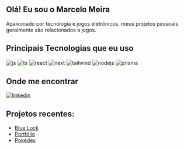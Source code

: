 ## Olá! Eu sou o Marcelo Meira
Apaixonado por tecnologia e jogos eletrônicos, meus projetos pessoais geralmente são relacionados a jogos.

## Principais Tecnologias que eu uso
<div>
  <img align="center" alt="js" src="https://img.shields.io/badge/JavaScript-F7DF1E?style=for-the-badge&logo=javascript&logoColor=black" />
  <img align="center" alt="ts" src="https://img.shields.io/badge/TypeScript-007ACC?style=for-the-badge&logo=typescript&logoColor=white" />
  <img align="center" alt="react" src="https://img.shields.io/badge/React-20232A?style=for-the-badge&logo=react&logoColor=61DAFB" />
  <img align="center" alt="next" src="https://img.shields.io/badge/Next-168363?style=for-the-badge&logo=react&logoColor=61DAFB" />
  <img align="center" alt="tailwind" src="https://img.shields.io/badge/Tailwind_CSS-38B2AC?style=for-the-badge&logo=tailwind-css&logoColor=white" />
  <img align="center" alt="nodejs" src="https://img.shields.io/badge/Node.js-43853D?style=for-the-badge&logo=node.js&logoColor=white" />
  <img align="center" alt="prisma" src="https://img.shields.io/badge/Prisma-3982CE?style=for-the-badge&logo=Prisma&logoColor=white" />
</div>

## Onde me encontrar
<a href="https://www.linkedin.com/in/marcelo-meira-7a5564239/">
  <img align="center" alt="linkedin" src="https://img.shields.io/badge/LinkedIn-0077B5?style=for-the-badge&logo=linkedin&logoColor=white" />
</a>

## Projetos recentes:
- [Blue Lock](https://github.com/Ciber-marcelo/blue-lock)<br/>
- [Portfólio](https://github.com/Ciber-marcelo/portfolio)<br/>
- [Pokédex](https://github.com/Ciber-marcelo/Pokedex)<br/>



